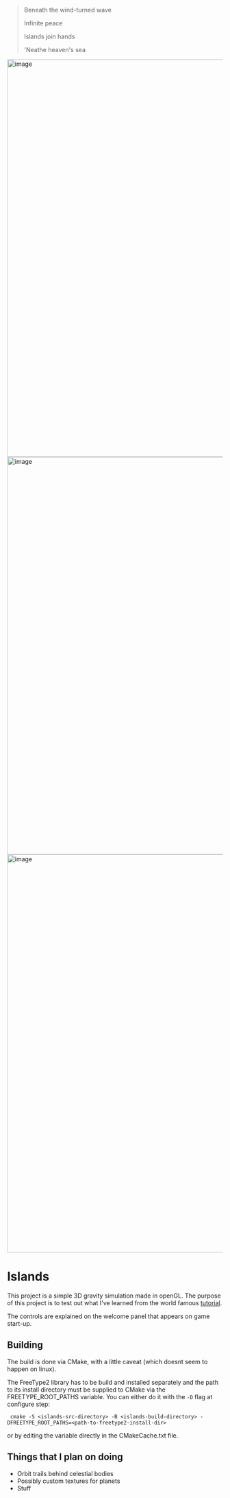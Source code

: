 > Beneath the wind-turned wave
> 
> Infinite peace
>
> Islands join hands
>
> 'Neathe heaven's sea

<img width="1200" height="927" alt="image" src="https://github.com/user-attachments/assets/c339d626-6f55-40c0-852a-4c978d4b2c9e" />

<img width="1201" height="927" alt="image" src="https://github.com/user-attachments/assets/e59facfe-fb58-4324-94ca-294c9d163f4d" />

<img width="1202" height="928" alt="image" src="https://github.com/user-attachments/assets/df8f2479-2f9b-40e4-bc64-08c5d47fb03c" />

# Islands

This project is a simple 3D gravity simulation made in openGL. 
The purpose of this project is to test out what I've learned from the world famous [tutorial](https://learnopengl.com/).

The controls are explained on the welcome panel that appears on game start-up.

## Building

The build is done via CMake, with a little caveat (which doesnt seem to happen on linux).

The FreeType2 library has to be build and installed separately and the path to its install directory must be supplied to CMake via the FREETYPE_ROOT_PATHS variable. 
You can either do it with the `-D` flag at configure step:

``` cmake -S <islands-src-directory> -B <islands-build-directory> -DFREETYPE_ROOT_PATHS=<path-to-freetype2-install-dir>```

or by editing the variable directly in the CMakeCache.txt file.

## Things that I plan on doing

- Orbit trails behind celestial bodies
- Possibly custom textures for planets
- Stuff



